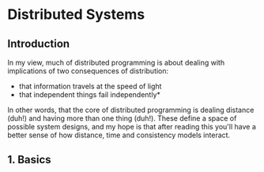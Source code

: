 # Distributed Systems

## Introduction

In my view, much of distributed programming is about dealing with  implications of two consequences of distribution:

* that information travels at the speed of light
* that independent things fail independently*

In other words, that the core of distributed programming is dealing  distance (duh!) and having more than one thing (duh!). These define a space of possible system designs, and my hope is that after reading this you'll have a better sense of how distance, time and consistency models
interact.

## 1. Basics